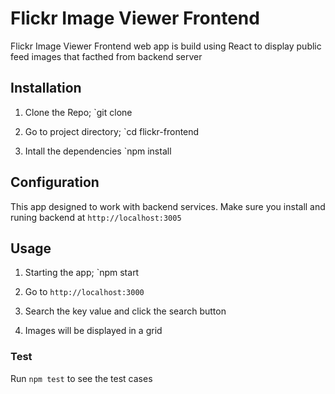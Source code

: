 # Flickr Image Viewer Frontend

Flickr Image Viewer Frontend web app is build using React to display public feed images that facthed from backend server

## Installation

1. Clone the Repo;
    `git clone <repository-url>

2. Go to project directory;
    `cd flickr-frontend

3. Intall the dependencies
    `npm install


## Configuration

This app designed to work with backend services. Make sure you install and runing backend at 
`http://localhost:3005`

## Usage
1. Starting the app;
    `npm start

2. Go to `http://localhost:3000`
3. Search the key value and click the search button
4. Images will be displayed in a grid


### Test
Run `npm test` to see the test cases

